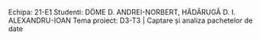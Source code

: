 Echipa: 21-E1
Studenti: DÖME D. ANDREI-NORBERT, HĂDĂRUGĂ D. I. ALEXANDRU-IOAN
Tema proiect: D3-T3 | Captare și analiza pachetelor de date
